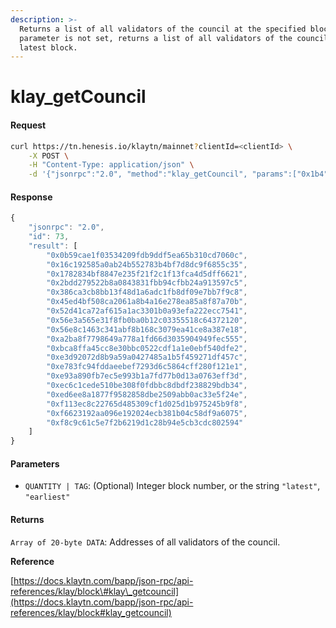 ```yaml
---
description: >-
  Returns a list of all validators of the council at the specified block. If the
  parameter is not set, returns a list of all validators of the council at the
  latest block.
---
```


# klay\_getCouncil

#### Request

```bash
curl https://tn.henesis.io/klaytn/mainnet?clientId=<clientId> \
    -X POST \
    -H "Content-Type: application/json" \
    -d '{"jsonrpc":"2.0", "method":"klay_getCouncil", "params":["0x1b4"],"id":73}'
```

#### Response

```javascript
{
    "jsonrpc": "2.0",
    "id": 73,
    "result": [
        "0x0b59cae1f03534209fdb9ddf5ea65b310cd7060c",
        "0x16c192585a0ab24b552783b4bf7d8dc9f6855c35",
        "0x1782834bf8847e235f21f2c1f13fca4d5dff6621",
        "0x2bdd279522b8a0843831fbb94cfbb24a913597c5",
        "0x386ca3cb8bb13f48d1a6adc1fb8df09e7bb7f9c8",
        "0x45ed4bf508ca2061a8b4a16e278ea85a8f87a70b",
        "0x52d41ca72af615a1ac3301b0a93efa222ecc7541",
        "0x56e3a565e31f8fb0ba0b12c03355518c64372120",
        "0x56e8c1463c341abf8b168c3079ea41ce8a387e18",
        "0xa2ba8f7798649a778a1fd66d3035904949fec555",
        "0xbca8ffa45cc8e30bbc0522cdf1a1e0ebf540dfe2",
        "0xe3d92072d8b9a59a0427485a1b5f459271df457c",
        "0xe783fc94fddaeebef7293d6c5864cff280f121e1",
        "0xe93a890fb7ec5e993b1a7fd77b0d13a0763eff3d",
        "0xec6c1cede510be308f0fdbbc8dbdf238829bdb34",
        "0xed6ee8a1877f9582858dbe2509abb0ac33e5f24e",
        "0xf113ec8c22765d485309cf1d025d1b975245b9f8",
        "0xf6623192aa096e192024ecb381b04c58df9a6075",
        "0xf8c9c61c5e7f2b6219d1c28b94e5cb3cdc802594"
    ]
}
```

#### Parameters

* `QUANTITY | TAG`: \(Optional\) Integer block number, or the string `"latest"`, `"earliest"` 

#### Returns

`Array of 20-byte DATA`: Addresses of all validators of the council.

**Reference**

[https://docs.klaytn.com/bapp/json-rpc/api-references/klay/block\#klay\_getcouncil](https://docs.klaytn.com/bapp/json-rpc/api-references/klay/block#klay_getcouncil)

